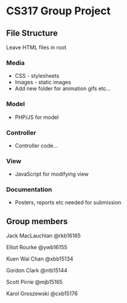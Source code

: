 # CS317 Group Project

## File Structure

Leave HTML files in root

### Media

- CSS - stylesheets
- Images - static images
- Add new folder for animation gifs etc...

### Model

- PHP/JS for model

### Controller

- Controller code...

### View

- JavaScript for modifying view 

### Documentation

- Posters, reports etc needed for submission

## Group members

Jack MacLauchlan @rkb16165

Elliot Rourke @ywb16155

Kuen Wai Chan @xbb15134

Gordon Clark @ntb15144

Scott Pirrie @mjb15165

Karol Groszewski @cxb15176